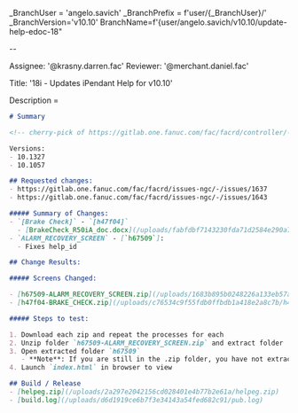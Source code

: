 
_BranchUser = 'angelo.savich'
_BranchPrefix = f'user/{_BranchUser}/'
_BranchVersion='v10.10'
BranchName=f'{user/angelo.savich/v10.10/update-help-edoc-18"


--


Assignee: '@krasny.darren.fac'
Reviewer: '@merchant.daniel.fac'

Title: '18i - Updates iPendant Help for v10.10'

Description =

```md
# Summary

<!-- cherry-pick of https://gitlab.one.fanuc.com/fac/facrd/controller/-/merge_requests/1587 | 10.10 upstream -->

Versions:
- 10.1327
- 10.1057

## Requested changes:
- https://gitlab.one.fanuc.com/fac/facrd/issues-ngc/-/issues/1637
- https://gitlab.one.fanuc.com/fac/facrd/issues-ngc/-/issues/1643

##### Summary of Changes:
- `[Brake Check]` - `[h47f04]`
  - [BrakeCheck_R50iA_doc.docx](/uploads/fabfdbf7143230fda71d2584e290a73f/BrakeCheck_R50iA_doc.docx)
- `ALARM_RECOVERY_SCREEN` - [`h67509`]:
  - Fixes help_id

## Change Results: 

##### Screens Changed:

- [h67509-ALARM_RECOVERY_SCREEN.zip](/uploads/1683b895b0248226a133eb57adebfec1/h67509-ALARM_RECOVERY_SCREEN.zip)
- [h47f04-BRAKE_CHECK.zip](/uploads/c76534c9f55fdb0ffbdb1a418e2a8c7b/h47f04-BRAKE_CHECK.zip)

##### Steps to test:

1. Download each zip and repeat the processes for each
2. Unzip folder `h67509-ALARM_RECOVERY_SCREEN.zip` and extract folder `h67509`
3. Open extracted folder `h67509`
   - **Note**: If you are still in the .zip folder, you have not extracted folder `h67509`
4. Launch `index.html` in browser to view

## Build / Release
- [helpeg.zip](/uploads/2a297e2042156cd028401e4b77b2e61a/helpeg.zip)
- [build.log](/uploads/d6d1919ce6b7f3e34143a54fed682c91/pub.log)
```
